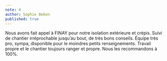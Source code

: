 ```yaml
---
note: 4
author: Sophie Bebon
published: true
---
```

Nous avons fait appel à FINAY pour notre isolation extérieure et crépis.
Suivi de chantier irréprochable jusqu’au bout, de très bons conseils.
Équipe très pro, sympa, disponible pour le moindres petits renseignements. Travail propre et le chantier toujours ranger et propre. Nous les recommandons à 100%.

